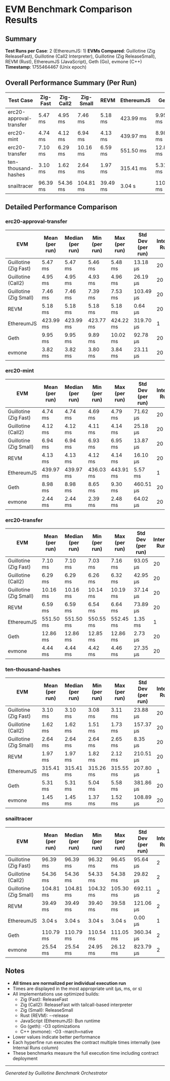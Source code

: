# EVM Benchmark Comparison Results

## Summary

**Test Runs per Case**: 2 (EthereumJS: 1)
**EVMs Compared**: Guillotine (Zig ReleaseFast), Guillotine (Call2 Interpreter), Guillotine (Zig ReleaseSmall), REVM (Rust), EthereumJS (JavaScript), Geth (Go), evmone (C++)
**Timestamp**: 1755464467 (Unix epoch)

## Overall Performance Summary (Per Run)

| Test Case | Zig-Fast | Zig-Call2 | Zig-Small | REVM | EthereumJS | Geth | evmone |
|-----------|----------|-----------|-----------|------|------------|------|--------|
| erc20-approval-transfer   | 5.47 ms | 4.95 ms | 7.46 ms | 5.18 ms | 423.99 ms | 9.95 ms | 3.82 ms |
| erc20-mint                | 4.74 ms | 4.12 ms | 6.94 ms | 4.13 ms | 439.97 ms | 8.98 ms | 2.44 ms |
| erc20-transfer            | 7.10 ms | 6.29 ms | 10.16 ms | 6.59 ms | 551.50 ms | 12.86 ms | 4.44 ms |
| ten-thousand-hashes       | 3.10 ms | 1.62 ms | 2.64 ms | 1.97 ms | 315.41 ms | 5.31 ms | 1.45 ms |
| snailtracer               | 96.39 ms | 54.36 ms | 104.81 ms | 39.49 ms | 3.04 s | 110.79 ms | 25.54 ms |

## Detailed Performance Comparison

### erc20-approval-transfer

| EVM | Mean (per run) | Median (per run) | Min (per run) | Max (per run) | Std Dev (per run) | Internal Runs |
|-----|----------------|------------------|---------------|---------------|-------------------|---------------|
| Guillotine (Zig Fast) | 5.47 ms | 5.47 ms | 5.46 ms | 5.48 ms | 13.18 μs |            20 |
| Guillotine (Call2) | 4.95 ms | 4.95 ms | 4.93 ms | 4.96 ms | 26.19 μs |            20 |
| Guillotine (Zig Small) | 7.46 ms | 7.46 ms | 7.39 ms | 7.53 ms | 103.49 μs |            20 |
| REVM        | 5.18 ms | 5.18 ms | 5.18 ms | 5.18 ms | 0.64 μs |            20 |
| EthereumJS  | 423.99 ms | 423.99 ms | 423.77 ms | 424.22 ms | 319.70 μs |             1 |
| Geth        | 9.95 ms | 9.95 ms | 9.89 ms | 10.02 ms | 92.78 μs |            20 |
| evmone      | 3.82 ms | 3.82 ms | 3.80 ms | 3.84 ms | 23.11 μs |            20 |

### erc20-mint

| EVM | Mean (per run) | Median (per run) | Min (per run) | Max (per run) | Std Dev (per run) | Internal Runs |
|-----|----------------|------------------|---------------|---------------|-------------------|---------------|
| Guillotine (Zig Fast) | 4.74 ms | 4.74 ms | 4.69 ms | 4.79 ms | 71.62 μs |            20 |
| Guillotine (Call2) | 4.12 ms | 4.12 ms | 4.11 ms | 4.14 ms | 25.18 μs |            20 |
| Guillotine (Zig Small) | 6.94 ms | 6.94 ms | 6.93 ms | 6.95 ms | 13.87 μs |            20 |
| REVM        | 4.13 ms | 4.13 ms | 4.12 ms | 4.14 ms | 16.10 μs |            20 |
| EthereumJS  | 439.97 ms | 439.97 ms | 436.03 ms | 443.91 ms | 5.57 ms |             1 |
| Geth        | 8.98 ms | 8.98 ms | 8.65 ms | 9.30 ms | 460.51 μs |            20 |
| evmone      | 2.44 ms | 2.44 ms | 2.39 ms | 2.48 ms | 64.02 μs |            20 |

### erc20-transfer

| EVM | Mean (per run) | Median (per run) | Min (per run) | Max (per run) | Std Dev (per run) | Internal Runs |
|-----|----------------|------------------|---------------|---------------|-------------------|---------------|
| Guillotine (Zig Fast) | 7.10 ms | 7.10 ms | 7.03 ms | 7.16 ms | 93.05 μs |            20 |
| Guillotine (Call2) | 6.29 ms | 6.29 ms | 6.26 ms | 6.32 ms | 42.95 μs |            20 |
| Guillotine (Zig Small) | 10.16 ms | 10.16 ms | 10.14 ms | 10.19 ms | 37.14 μs |            20 |
| REVM        | 6.59 ms | 6.59 ms | 6.54 ms | 6.64 ms | 73.89 μs |            20 |
| EthereumJS  | 551.50 ms | 551.50 ms | 550.55 ms | 552.45 ms | 1.35 ms |             1 |
| Geth        | 12.86 ms | 12.86 ms | 12.85 ms | 12.86 ms | 2.73 μs |            20 |
| evmone      | 4.44 ms | 4.44 ms | 4.42 ms | 4.46 ms | 27.35 μs |            20 |

### ten-thousand-hashes

| EVM | Mean (per run) | Median (per run) | Min (per run) | Max (per run) | Std Dev (per run) | Internal Runs |
|-----|----------------|------------------|---------------|---------------|-------------------|---------------|
| Guillotine (Zig Fast) | 3.10 ms | 3.10 ms | 3.08 ms | 3.11 ms | 23.88 μs |            20 |
| Guillotine (Call2) | 1.62 ms | 1.62 ms | 1.51 ms | 1.73 ms | 157.37 μs |            20 |
| Guillotine (Zig Small) | 2.64 ms | 2.64 ms | 2.64 ms | 2.65 ms | 8.35 μs |            20 |
| REVM        | 1.97 ms | 1.97 ms | 1.82 ms | 2.12 ms | 210.51 μs |            20 |
| EthereumJS  | 315.41 ms | 315.41 ms | 315.26 ms | 315.55 ms | 207.80 μs |             1 |
| Geth        | 5.31 ms | 5.31 ms | 5.04 ms | 5.58 ms | 381.86 μs |            20 |
| evmone      | 1.45 ms | 1.45 ms | 1.37 ms | 1.52 ms | 108.89 μs |            20 |

### snailtracer

| EVM | Mean (per run) | Median (per run) | Min (per run) | Max (per run) | Std Dev (per run) | Internal Runs |
|-----|----------------|------------------|---------------|---------------|-------------------|---------------|
| Guillotine (Zig Fast) | 96.39 ms | 96.39 ms | 96.32 ms | 96.45 ms | 95.64 μs |             2 |
| Guillotine (Call2) | 54.36 ms | 54.36 ms | 54.33 ms | 54.38 ms | 29.82 μs |             2 |
| Guillotine (Zig Small) | 104.81 ms | 104.81 ms | 104.32 ms | 105.30 ms | 692.11 μs |             2 |
| REVM        | 39.49 ms | 39.49 ms | 39.40 ms | 39.58 ms | 121.06 μs |             2 |
| EthereumJS  | 3.04 s | 3.04 s | 3.04 s | 3.04 s | 0.00 μs |             1 |
| Geth        | 110.79 ms | 110.79 ms | 110.54 ms | 111.05 ms | 360.34 μs |             2 |
| evmone      | 25.54 ms | 25.54 ms | 24.95 ms | 26.12 ms | 823.79 μs |             2 |


## Notes

- **All times are normalized per individual execution run**
- Times are displayed in the most appropriate unit (μs, ms, or s)
- All implementations use optimized builds:
  - Zig (Fast): ReleaseFast
  - Zig (Call2): ReleaseFast with tailcall-based interpreter
  - Zig (Small): ReleaseSmall
  - Rust (REVM): --release
  - JavaScript (EthereumJS): Bun runtime
  - Go (geth): -O3 optimizations
  - C++ (evmone): -O3 -march=native
- Lower values indicate better performance
- Each hyperfine run executes the contract multiple times internally (see Internal Runs column)
- These benchmarks measure the full execution time including contract deployment

---

*Generated by Guillotine Benchmark Orchestrator*
